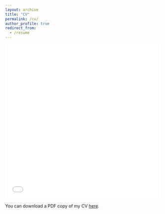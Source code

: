 ```yaml
---
layout: archive
title: "CV"
permalink: /cv/
author_profile: true
redirect_from:
  - /resume
---
```


<iframe src="/files/Shenghui_CV.pdf" width="100%" height="500" frameborder="no" border="0" marginwidth="0" marginheight="0"></iframe>

You can download a PDF copy of my CV [here](/files/Shenghui_CV.pdf).
